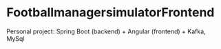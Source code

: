 # FootballmanagersimulatorFrontend
Personal project:
Spring Boot (backend) + Angular (frontend) + Kafka, MySql
